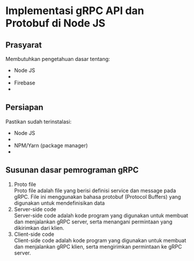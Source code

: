 # Implementasi gRPC API dan Protobuf di Node JS

## Prasyarat
Membutuhkan pengetahuan dasar tentang:
<ul>
  <li> Node JS <li>
  <li> Firebase <li>
</ul>

## Persiapan
Pastikan sudah terinstalasi: 
<ul>
  <li> Node JS <li>
  <li> NPM/Yarn (package manager) <li>
</ul>

## Susunan dasar pemrograman gRPC 
<ol>
  <li> Proto file </li>
  Proto file adalah file yang berisi definisi service dan message pada gRPC. File ini menggunakan bahasa protobuf (Protocol Buffers) yang digunakan untuk mendefinisikan data
  <li> Server-side code </li>
  Server-side code adalah kode program yang digunakan untuk membuat dan menjalankan gRPC server, serta menangani permintaan yang dikirimkan dari klien.
  <li> Client-side code </li>
  Client-side code adalah kode program yang digunakan untuk membuat dan menjalankan gRPC klien, serta mengirimkan permintaan ke gRPC server.
</ol>


